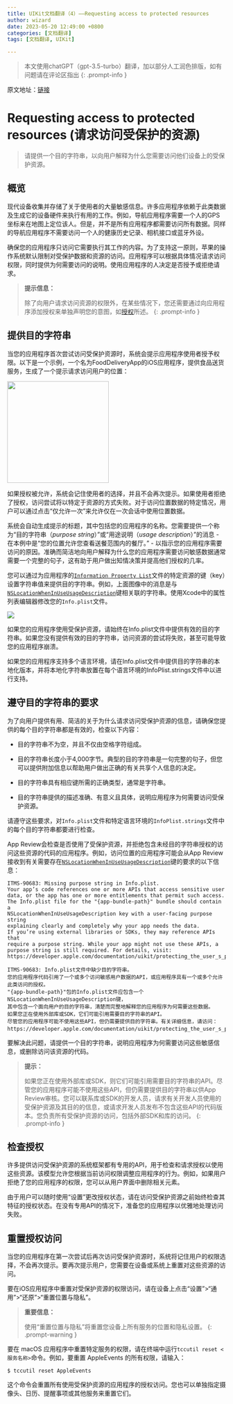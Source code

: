 ```yaml
---
title: UIKit文档翻译（4）——Requesting access to protected resources
author: wizard
date: 2023-05-20 12:49:00 +0800
categories: [文档翻译]
tags: [文档翻译, UIKit]

---
```


> 本文使用chatGPT（gpt-3.5-turbo）翻译，加以部分人工润色排版，如有问题请在评论区指出
{: .prompt-info }

原文地址：[链接](https://developer.apple.com/documentation/uikit/protecting_the_user_s_privacy/requesting_access_to_protected_resources)

# Requesting access to protected resources (请求访问受保护的资源)

> 请提供一个目的字符串，以向用户解释为什么您需要访问他们设备上的受保护资源。

## 概览

现代设备收集并存储了关于使用者的大量敏感信息。许多应用程序依赖于此类数据及生成它的设备硬件来执行有用的工作。例如，导航应用程序需要一个人的GPS坐标来在地图上定位该人。但是，并不是所有应用程序都需要访问所有数据。同样的导航应用程序不需要访问一个人的健康历史记录、相机接口或蓝牙外设。

确保您的应用程序只访问它需要执行其工作的内容。为了支持这一原则，苹果的操作系统默认限制对受保护数据和资源的访问。应用程序可以根据具体情况请求访问权限，同时提供为何需要访问的说明。使用应用程序的人决定是否授予或拒绝请求。

> **提示信息：**
> 
> 除了向用户请求访问资源的权限外，在某些情况下，您还需要通过向应用程序添加授权来单独声明您的意图，如[授权](https://developer.apple.com/documentation/bundleresources/entitlements)所述。
{: .prompt-info }

## 提供目的字符串

当您的应用程序首次尝试访问受保护资源时，系统会提示应用程序使用者授予权限。以下是一个示例，一个名为FoodDeliveryApp的iOS应用程序，提供食品送货服务，生成了一个提示请求访问用户的位置：

<img title="" src="https://docs-assets.developer.apple.com/published/463f770ecd/renderedDark2x-1667327329.png" alt="" data-align="center" width="234">

如果授权被允许，系统会记住使用者的选择，并且不会再次提示。如果使用者拒绝了授权，访问尝试将以特定于资源的方式失败。对于访问位置数据的特定情况，用户可以通过点击“仅允许一次”来允许仅在一次会话中使用位置数据。

系统会自动生成提示的标题，其中包括您的应用程序的名称。您需要提供一个称为“目的字符串（*purpose string*）”或“用途说明（*usage description*）”的消息 - 在本例中是“您的位置允许您查看送餐范围内的餐厅。” - 以指示您的应用程序需要访问的原因。准确而简洁地向用户解释为什么您的应用程序需要访问敏感数据通常需要一个完整的句子，这有助于用户做出知情决策并提高他们授权的几率。

您可以通过为应用程序的[`Information Property List`](https://developer.apple.com/documentation/bundleresources/information_property_list)文件的特定资源的键（key）设置字符串值来提供目的字符串。例如，上面图像中的消息是与[`NSLocationWhenInUseUsageDescription`](https://developer.apple.com/documentation/bundleresources/information_property_list/nslocationwheninuseusagedescription)键相关联的字符串。使用Xcode中的属性列表编辑器修改您的`Info.plist`文件。

![](https://docs-assets.developer.apple.com/published/4ec12be08e/renderedDark2x-1667327328.png)

如果您的应用程序使用受保护资源，请始终在Info.plist文件中提供有效的目的字符串。如果您没有提供有效的目的字符串，访问资源的尝试将失败，甚至可能导致您的应用程序崩溃。

如果您的应用程序支持多个语言环境，请在Info.plist文件中提供目的字符串的本地化版本，并将本地化字符串放置在每个语言环境的InfoPlist.strings文件中以进行支持。

## 遵守目的字符串的要求

为了向用户提供有用、简洁的关于为什么请求访问受保护资源的信息，请确保您提供的每个目的字符串都是有效的，检查以下内容：

* 目的字符串不为空，并且不仅由空格字符组成。

* 目的字符串长度小于4,000字节。典型的目的字符串是一句完整的句子，但您可以提供附加信息以帮助用户做出正确的有关共享个人信息的决定。

* 目的字符串具有相应键所需的正确类型，通常是字符串。

* 目的字符串提供的描述准确、有意义且具体，说明应用程序为何需要访问受保护资源。

请遵守这些要求，对`Info.plist`文件和特定语言环境的`InfoPlist.strings`文件中的每个目的字符串都要进行检查。

App Review会检查是否使用了受保护资源，并拒绝包含未经目的字符串授权的访问这些资源的代码的应用程序。例如，访问位置的应用程序可能会从App Review接收到有关需要存在[`NSLocationWhenInUseUsageDescription`](https://developer.apple.com/documentation/bundleresources/information_property_list/nslocationwheninuseusagedescription)键的要求的以下信息：

```textile
ITMS-90683: Missing purpose string in Info.plist. 
Your app’s code references one or more APIs that access sensitive user 
data, or the app has one or more entitlements that permit such access. 
The Info.plist file for the "{app-bundle-path}" bundle should contain a 
NSLocationWhenInUseUsageDescription key with a user-facing purpose string 
explaining clearly and completely why your app needs the data.
If you’re using external libraries or SDKs, they may reference APIs that 
require a purpose string. While your app might not use these APIs, a 
purpose string is still required. For details, visit: 
https://developer.apple.com/documentation/uikit/protecting_the_user_s_privacy/requesting_access_to_protected_resources.

ITMS-90683: Info.plist文件中缺少目的字符串。
您的应用程序代码引用了一个或多个访问敏感用户数据的API，或应用程序具有一个或多个允许此类访问的授权。
"{app-bundle-path}"包的Info.plist文件应包含一个NSLocationWhenInUseUsageDescription键，
其中包含一个面向用户的目的字符串，清楚而完整地解释您的应用程序为何需要这些数据。
如果您正在使用外部库或SDK，它们可能引用需要目的字符串的API。
尽管您的应用程序可能不使用这些API，但仍需要提供目的字符串。有关详细信息，请访问：
https://developer.apple.com/documentation/uikit/protecting_the_user_s_privacy/requesting_access_to_protected_resources。
```

要解决此问题，请提供一个目的字符串，说明应用程序为何需要访问这些敏感信息，或删除访问该资源的代码。

> **提示：**
> 
> 如果您正在使用外部库或SDK，则它们可能引用需要目的字符串的API。尽管您的应用程序可能不使用这些API，但仍需要提供目的字符串以供App Review审核。您可以联系库或SDK的开发人员，请求有关开发人员使用的受保护资源及其目的的信息，或请求开发人员发布不包含这些API的代码版本。您负责所有受保护资源的访问，包括外部SDK和库的访问。
{: .prompt-info }

## 检查授权

许多提供访问受保护资源的系统框架都有专用的API，用于检查和请求授权以使用这些资源。该模型允许您根据当前访问权限调整应用程序的行为。例如，如果用户拒绝了您的应用程序的权限，您可以从用户界面中删除相关元素。

由于用户可以随时使用“设置”更改授权状态，请在访问受保护资源之前始终检查其特征的授权状态。在没有专用API的情况下，准备您的应用程序以优雅地处理访问失败。

## 重置授权访问

当您的应用程序在第一次尝试后再次访问受保护资源时，系统将记住用户的权限选择，不会再次提示。要再次提示用户，您需要在设备或系统上重置对这些资源的访问。

要在iOS应用程序中重置对受保护资源的权限访问，请在设备上点击“设置”>“通用”>“还原”>“重置位置与隐私”。

> **重要信息：**
> 
> 使用“重置位置与隐私”将重置您设备上所有服务的位置和隐私设置。
{: .prompt-warning }

要在 macOS 应用程序中重置特定服务的权限，请在终端中运行`tccutil reset <服务名称>`命令。例如，要重置 AppleEvents 的所有权限，请输入：

```shellsession
$ tccutil reset AppleEvents
```

这个命令会重置所有使用受保护资源的应用程序的授权访问。您也可以单独指定摄像头、日历、提醒事项或其他服务来重置它们。


